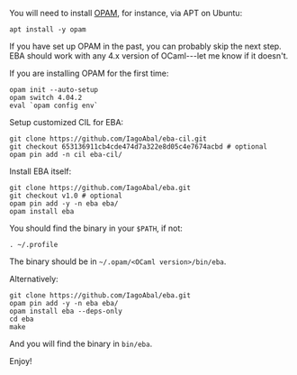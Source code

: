 
You will need to install [OPAM](http://opam.ocaml.org), for instance, via APT on Ubuntu:

    apt install -y opam

If you have set up OPAM in the past, you can probably skip the next step. EBA should work with any 4.x version of OCaml---let me know if it doesn't.

If you are installing OPAM for the first time:

    opam init --auto-setup
    opam switch 4.04.2
    eval `opam config env`

Setup customized CIL for EBA:

    git clone https://github.com/IagoAbal/eba-cil.git
    git checkout 653136911cb4cde474d7a322e8d05c4e7674acbd # optional
    opam pin add -n cil eba-cil/

Install EBA itself:

    git clone https://github.com/IagoAbal/eba.git
    git checkout v1.0 # optional
    opam pin add -y -n eba eba/
    opam install eba

You should find the binary in your `$PATH`, if not:

    . ~/.profile

The binary should be in `~/.opam/<OCaml version>/bin/eba`.

Alternatively:

    git clone https://github.com/IagoAbal/eba.git
    opam pin add -y -n eba eba/
    opam install eba --deps-only
    cd eba
    make

And you will find the binary in `bin/eba`.

Enjoy!
